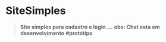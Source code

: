 # SiteSimples
> **Site simples para cadastro e login....**
>  **obs: Chat esta em desenvolvimento**
**#protótipo**

